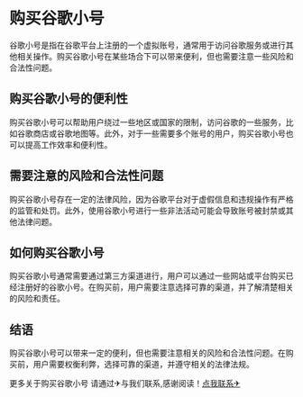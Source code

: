 # 购买谷歌小号

谷歌小号是指在谷歌平台上注册的一个虚拟账号，通常用于访问谷歌服务或进行其他相关操作。购买谷歌小号在某些场合下可以带来便利，但也需要注意一些风险和合法性问题。

## 购买谷歌小号的便利性

购买谷歌小号可以帮助用户绕过一些地区或国家的限制，访问谷歌的一些服务，比如谷歌商店或谷歌地图等。此外，对于一些需要多个账号的用户，购买谷歌小号也可以提高工作效率和便利性。

## 需要注意的风险和合法性问题

购买谷歌小号存在一定的法律风险，因为谷歌平台对于虚假信息和违规操作有严格的监管和处罚。此外，使用谷歌小号进行一些非法活动可能会导致账号被封禁或其他法律问题。

## 如何购买谷歌小号

购买谷歌小号通常需要通过第三方渠道进行，用户可以通过一些网站或平台购买已经注册好的谷歌小号。在购买前，用户需要注意选择可靠的渠道，并了解清楚相关的风险和责任。

## 结语

购买谷歌小号可以带来一定的便利，但也需要注意相关的风险和合法性问题。在购买前，用户需要权衡利弊，选择可靠的渠道，并遵守相关的法律法规。

更多关于购买谷歌小号 请通过✈与我们联系,感谢阅读！[点我联系✈](https://chat.k02.cc)